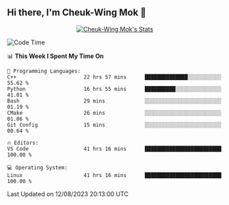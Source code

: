 ## Hi there, I'm Cheuk-Wing Mok 👋

<!--
**mozro0327/mozro0327** is a ✨ _special_ ✨ repository because its `README.md` (this file) appears on your GitHub profile.

Here are some ideas to get you started:

- 🔭 I’m currently working on ...
- 🌱 I’m currently learning ...
- 👯 I’m looking to collaborate on ...
- 🤔 I’m looking for help with ...
- 💬 Ask me about ...
- 📫 How to reach me: ...
- 😄 Pronouns: ...
- ⚡ Fun fact: ...
-->

<p align="center">
  <a href="https://github.com/mozro0327" class="rich-diff-level-one">
    <img src="https://github-readme-stats.vercel.app/api?username=mozro0327&title_color=333&text_color=777" alt="Cheuk-Wing Mok's Stats" >
    <!-- &hide=issues
    <img src="https://github-readme-stats.vercel.app/api?username=mozro0327&hide=issues&title_color=333&text_color=777" alt="Cheuk-Wing Mok's Stats" >
    -->
  </a>
</p>

<!--START_SECTION:waka-->
![Code Time](http://img.shields.io/badge/Code%20Time-1%2C848%20hrs%2022%20mins-blue)

📊 **This Week I Spent My Time On** 

```text
💬 Programming Languages: 
C++                      22 hrs 57 mins      ██████████████░░░░░░░░░░░   55.62 % 
Python                   16 hrs 55 mins      ██████████░░░░░░░░░░░░░░░   41.01 % 
Bash                     29 mins             ░░░░░░░░░░░░░░░░░░░░░░░░░   01.19 % 
CMake                    26 mins             ░░░░░░░░░░░░░░░░░░░░░░░░░   01.06 % 
Git Config               15 mins             ░░░░░░░░░░░░░░░░░░░░░░░░░   00.64 % 

🔥 Editors: 
VS Code                  41 hrs 16 mins      █████████████████████████   100.00 % 

💻 Operating System: 
Linux                    41 hrs 16 mins      █████████████████████████   100.00 % 
```


 Last Updated on 12/08/2023 20:13:00 UTC
<!--END_SECTION:waka-->
